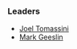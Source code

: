 ### Leaders

* [Joel Tomassini](mailto:joel.toassini@owasp.org)
* [Mark Geeslin](mailto:mark.geeslin@owasp.org)
